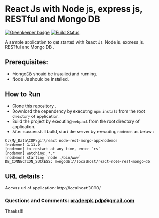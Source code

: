 # React Js with Node js, express js, RESTful and Mongo DB 

[![Greenkeeper badge](https://badges.greenkeeper.io/pradeep0601/react-node-rest-mongo-app.svg)](https://greenkeeper.io/)
[![Build Status](https://travis-ci.org/pradeep0601/react-node-rest-mongo-app.svg?branch=master)](https://travis-ci.org/pradeep0601/react-node-rest-mongo-app)

A sample application to get started with React Js, Node js, express js, RESTful and Mongo DB .
## Prerequisites:  
* MongoDB should be installed and running.
* Node Js should be installed.

## How to Run

* Clone this repository .
* Download the dependency by executing ```npm install``` from the root directory of application.
* Build the project by executing ```webpack``` from the root directory of application.
* After successfull build, start the server by executing ```nodemon``` as below :

```
C:\My_Data\COP\git\react-node-rest-mongo-app>nodemon
[nodemon] 1.11.0
[nodemon] to restart at any time, enter `rs`
[nodemon] watching: *.*
[nodemon] starting `node ./bin/www`
DB_CONNECTION_SUCCESS: mongodb://localhost/react-node-rest-mongo-db
```

## URL details : 
Access url of application: 
http://localhost:3000/

### Questions and Comments: pradeepk.pdp@gmail.com

Thanks!!!
